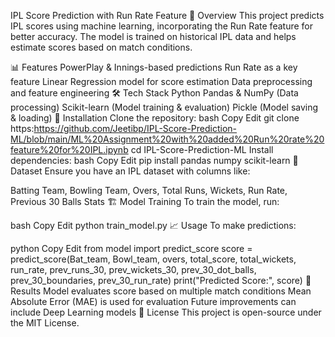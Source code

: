 IPL Score Prediction with Run Rate Feature
📌 Overview
This project predicts IPL scores using machine learning, incorporating the Run Rate feature for better accuracy. The model is trained on historical IPL data and helps estimate scores based on match conditions.

📊 Features
PowerPlay & Innings-based predictions
Run Rate as a key feature
Linear Regression model for score estimation
Data preprocessing and feature engineering
🛠️ Tech Stack
Python
Pandas & NumPy (Data processing)
Scikit-learn (Model training & evaluation)
Pickle (Model saving & loading)
🚀 Installation
Clone the repository:
bash
Copy
Edit
git clone https:https://github.com/Jeetibp/IPL-Score-Prediction-ML/blob/main/ML%20Assignment%20with%20added%20Run%20rate%20feature%20for%20IPL.ipynb
cd IPL-Score-Prediction-ML
Install dependencies:
bash
Copy
Edit
pip install pandas numpy scikit-learn
📂 Dataset
Ensure you have an IPL dataset with columns like:

Batting Team, Bowling Team, Overs, Total Runs, Wickets, Run Rate, Previous 30 Balls Stats
🏗️ Model Training
To train the model, run:

bash
Copy
Edit
python train_model.py
📈 Usage
To make predictions:

python
Copy
Edit
from model import predict_score
score = predict_score(Bat_team, Bowl_team, overs, total_score, total_wickets, run_rate, prev_runs_30, prev_wickets_30, prev_30_dot_balls, prev_30_boundaries, prev_30_run_rate)
print("Predicted Score:", score)
🎯 Results
Model evaluates score based on multiple match conditions
Mean Absolute Error (MAE) is used for evaluation
Future improvements can include Deep Learning models
📜 License
This project is open-source under the MIT License.
